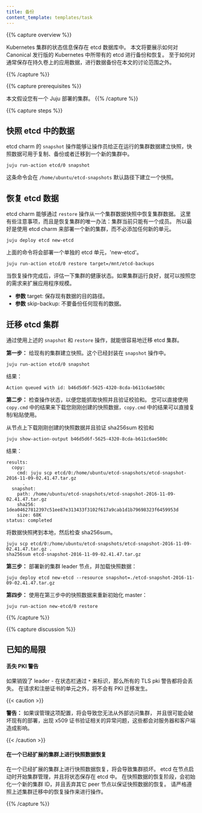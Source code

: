 ```yaml
---
title: 备份
content_template: templates/task
---
```


{{% capture overview %}}

<!-- The state of a Kubernetes cluster is kept in the etcd datastore.
This page shows how to backup and restore the etcd shipped with
the Canonical Distribution of Kubernetes. Backing up application specific data,
normally stored in a persistent volume, is outside the scope of this
document. -->
Kubernetes 集群的状态信息保存在 etcd 数据库中。
本文将要展示如何对 Canonical 发行版的 Kubernetes 中所带有的 etcd 进行备份和恢复。
至于如何对通常保存在持久卷上的应用数据，进行数据备份在本文的讨论范围之外。

{{% /capture %}}

{{% capture prerequisites %}}
<!-- This page assumes you have a working Juju deployed cluster. -->
本文假设您有一个 Juju 部署的集群。
{{% /capture %}}

{{% capture steps %}}
<!-- ## Snapshot etcd data -->
## 快照 etcd 中的数据

<!-- The `snapshot` action of the etcd charm allows the operator to snapshot
a running cluster's data for use in cloning,
backing up, or migrating to a new cluster.

    juju run-action etcd/0 snapshot

This will create a snapshot in `/home/ubuntu/etcd-snapshots` by default. -->

etcd charm 的 `snapshot` 操作能够让操作员给正在运行的集群数据建立快照，快照数据可用于复制、备份或者迁移到一个新的集群中。

    juju run-action etcd/0 snapshot

这条命令会在 `/home/ubuntu/etcd-snapshots` 默认路径下建立一个快照。

<!-- ## Restore etcd data -->
## 恢复 etcd 数据

<!-- The etcd charm is capable of restoring its data from a cluster-data snapshot
via the `restore` action.
This comes with caveats and a very specific path to restore a cluster:
The cluster must be in a state of only having a single member. So it's best to
deploy a new cluster using the etcd charm, without adding any additional units. -->

etcd charm 能够通过 `restore` 操作从一个集群数据快照中恢复集群数据。
这里有些注意事项，而且是恢复集群的唯一办法：集群当前只能有一个成员。
所以最好是使用 etcd charm 来部署一个新的集群，而不必添加任何新的单元。

```
juju deploy etcd new-etcd
```

<!-- The above code snippet will deploy a single unit of etcd, as 'new-etcd' -->
上面的命令将会部署一个单独的 etcd 单元，'new-etcd'。

```
juju run-action etcd/0 restore target=/mnt/etcd-backups
```

<!-- Once the restore action has completed, evaluate the cluster health. If the unit
is healthy, you may resume scaling the application to meet your needs.

- **param** target: destination directory to save the existing data.
- **param** skip-backup: Don't backup any existing data. -->

当恢复操作完成后，评估一下集群的健康状态。如果集群运行良好，就可以按照您的需求来扩展应用程序规模。

- **参数** target: 保存现有数据的目的路径。
- **参数** skip-backup: 不要备份任何现有的数据。


<!-- ## Migrating an etcd cluster
Using the above snapshot and restore operations, migrating etcd is a fairly easy task. -->

## 迁移 etcd 集群
通过使用上述的 `snapshot` 和 `restore` 操作，就能很容易地迁移 etcd 集群。

<!-- **Step 1:** Snapshot your existing cluster. This is encapsulated in the `snapshot` action. -->
**第一步：** 给现有的集群建立快照。这个已经封装在 `snapshot` 操作中。

```
juju run-action etcd/0 snapshot
```

<!-- Results: -->
结果：

```
Action queued with id: b46d5d6f-5625-4320-8cda-b611c6ae580c
```

<!-- **Step 2:** Check the status of the action so you can grab the snapshot and verify
the sum. The `copy.cmd` result output is a copy/paste command for you to download
the exact snapshot that you just created. -->
**第二步：** 检查操作状态，以便您能抓取快照并且验证校验和。
您可以直接使用 `copy.cmd` 中的结果来下载您刚刚创建的快照数据，`copy.cmd` 中的结果可以直接复制/粘贴使用。

<!-- Download the snapshot archive from the unit that created the snapshot and verify the sha256 sum -->
从节点上下载刚刚创建的快照数据并且验证 sha256sum 校验和

```
juju show-action-output b46d5d6f-5625-4320-8cda-b611c6ae580c
```

<!-- Results: -->
结果：

```
results:
  copy:
    cmd: juju scp etcd/0:/home/ubuntu/etcd-snapshots/etcd-snapshot-2016-11-09-02.41.47.tar.gz
      .
  snapshot:
    path: /home/ubuntu/etcd-snapshots/etcd-snapshot-2016-11-09-02.41.47.tar.gz
    sha256: 1dea04627812397c51ee87e313433f3102f617a9cab1d1b79698323f6459953d
    size: 68K
status: completed
```

<!-- Copy the snapshot to the local disk and then check the sha256sum. -->
将数据快照拷到本地，然后检查 sha256sum。

```
juju scp etcd/0:/home/ubuntu/etcd-snapshots/etcd-snapshot-2016-11-09-02.41.47.tar.gz .
sha256sum etcd-snapshot-2016-11-09-02.41.47.tar.gz
```

<!-- **Step 3:** Deploy the new cluster leader, and attach the snapshot: -->
**第三步：** 部署新的集群 leader 节点，并加载快照数据：

```
juju deploy etcd new-etcd --resource snapshot=./etcd-snapshot-2016-11-09-02.41.47.tar.gz
```

<!-- **Step 4:** Reinitialize the master with the data from the resource we just attached in step 3. -->
**第四步：** 使用在第三步中的快照数据来重新初始化 master：

```
juju run-action new-etcd/0 restore
```

{{% /capture %}}

{{% capture discussion %}}
<!-- ## Known Limitations -->
## 已知的局限

<!-- #### Loss of PKI warning -->
#### 丢失 PKI 警告

<!-- If you destroy the leader - identified with the `*` text next to the unit number in status:
all TLS pki will be lost. No PKI migration occurs outside
of the units requesting and registering the certificates. -->

如果销毁了 leader - 在状态栏通过 `*` 来标识，那么所有的 TLS pki 警告都将会丢失。
在请求和注册证书的单元之外，将不会有 PKI 迁移发生。

{{< caution >}}

<!-- **Caution:**  Mismanaging this configuration will result in locking yourself
out of the cluster, and can potentially break existing deployments in very
strange ways relating to x509 validation of certificates, which affects both
servers and clients. -->
**警告：** 如果误管理这项配置，将会导致您无法从外部访问集群，
并且很可能会破坏现有的部署，出现 x509 证书验证相关的异常问题，这些都会对服务器和客户端造成影响。

{{< /caution >}}

<!-- #### Restoring from snapshot on a scaled cluster -->
#### 在一个已经扩展的集群上进行快照数据恢复

<!-- Restoring from a snapshot on a scaled cluster will result in a broken cluster.
Etcd performs clustering during unit turn-up, and state is stored in Etcd itself.
During the snapshot restore phase, a new cluster ID is initialized, and peers
are dropped from the snapshot state to enable snapshot restoration. Please
follow the migration instructions above in the restore action description. -->

在一个已经扩展的集群上进行快照数据恢复，将会导致集群损坏。
etcd 在节点启动时开始集群管理，并且将状态保存在 etcd 中。
在快照数据的恢复阶段，会初始化一个新的集群 ID，并且丢弃其它 peer 节点以保证快照数据的恢复。
请严格遵照上述集群迁移中的恢复操作来进行操作。

{{% /capture %}}
